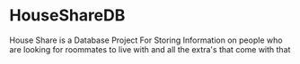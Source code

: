 # HouseShareDB
House Share is a Database Project For Storing Information on people who are looking for roommates to live with and all the extra's that come with that
